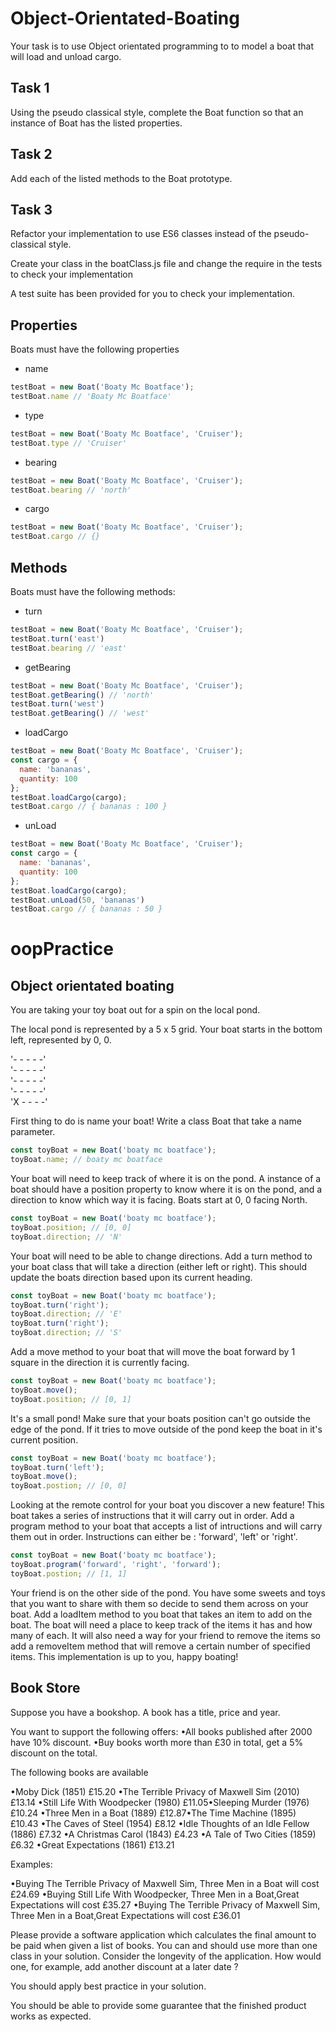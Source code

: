 # Object-Orientated-Boating

Your task is to use Object orientated programming to to model a boat that will load and unload cargo.

## Task 1

Using the pseudo classical style, complete the Boat function so that an instance of Boat has the listed properties.

## Task 2 

Add each of the listed methods to the Boat prototype. 

## Task 3

Refactor your implementation to use ES6 classes instead of the pseudo-classical style.

Create your class in the boatClass.js file and change the require in the tests to check your implementation


A test suite has been provided for you to check your implementation.

## Properties

Boats must have the following properties

* name

```js
testBoat = new Boat('Boaty Mc Boatface'); 
testBoat.name // 'Boaty Mc Boatface'
```

* type

```js
testBoat = new Boat('Boaty Mc Boatface', 'Cruiser');
testBoat.type // 'Cruiser'
```

* bearing

```js
testBoat = new Boat('Boaty Mc Boatface', 'Cruiser');
testBoat.bearing // 'north'
```

* cargo

```js
testBoat = new Boat('Boaty Mc Boatface', 'Cruiser');
testBoat.cargo // {}
```


## Methods

Boats must have the following methods: 

* turn

```js
testBoat = new Boat('Boaty Mc Boatface', 'Cruiser');
testBoat.turn('east') 
testBoat.bearing // 'east'
```

* getBearing

```js
testBoat = new Boat('Boaty Mc Boatface', 'Cruiser');
testBoat.getBearing() // 'north'
testBoat.turn('west') 
testBoat.getBearing() // 'west'
```

* loadCargo

```js
testBoat = new Boat('Boaty Mc Boatface', 'Cruiser');
const cargo = {
  name: 'bananas',
  quantity: 100
};
testBoat.loadCargo(cargo);
testBoat.cargo // { bananas : 100 }
```

* unLoad

```js
testBoat = new Boat('Boaty Mc Boatface', 'Cruiser');
const cargo = {
  name: 'bananas',
  quantity: 100
};
testBoat.loadCargo(cargo);
testBoat.unLoad(50, 'bananas')
testBoat.cargo // { bananas : 50 }
```


# oopPractice 

## Object orientated boating

You are taking your toy boat out for a spin on the local pond.

The local pond is represented by a 5 x 5 grid. Your boat starts in the bottom left, represented by 0, 0.

'- - - - -'  
'- - - - -'  
'- - - - -'  
'- - - - -'  
'X - - - -'  

First thing to do is name your boat!
Write a class Boat that take a name parameter.

```js
const toyBoat = new Boat('boaty mc boatface');
toyBoat.name; // boaty mc boatface
```

Your boat will need to keep track of where it is on the pond. A instance of a boat should have a position property to know where it is on the pond, and a direction to know which way it is facing. Boats start at 0, 0 facing North.

```js
const toyBoat = new Boat('boaty mc boatface');
toyBoat.position; // [0, 0]
toyBoat.direction; // 'N'
```

Your boat will need to be able to change directions. Add a turn method to your boat class that will take a direction (either left or right). This should update the boats direction based upon its current heading.

```js
const toyBoat = new Boat('boaty mc boatface');
toyBoat.turn('right');
toyBoat.direction; // 'E'
toyBoat.turn('right');
toyBoat.direction; // 'S'
```

Add a move method to your boat that will move the boat forward by 1 square in the direction it is currently facing.

```js
const toyBoat = new Boat('boaty mc boatface');
toyBoat.move();
toyBoat.position; // [0, 1]
```

It's a small pond! Make sure that your boats position can't go outside the edge of the pond. If it tries to move outside of the pond keep the boat in it's current position.

```js
const toyBoat = new Boat('boaty mc boatface');
toyBoat.turn('left');
toyBoat.move();
toyBoat.postion; // [0, 0]
```

Looking at the remote control for your boat you discover a new feature! This boat takes a series of instructions that it will carry out in order.
Add a program method to your boat that accepts a list of intructions and will carry them out in order. Instructions can either be : 'forward', 'left' or 'right'.

```js
const toyBoat = new Boat('boaty mc boatface');
toyBoat.program('forward', 'right', 'forward');
toyBoat.postion; // [1, 1]
```

Your friend is on the other side of the pond. You have some sweets and toys that you want to share with them so decide to send them across on your boat. Add a loadItem method to you boat that takes an item to add on the boat. The boat will need a place to keep track of the items it has and how many of each. It will also need a way for your friend to remove the items so add a removeItem method that will remove a certain number of specified items. This implementation is up to you, happy boating!

## Book Store

Suppose you have a bookshop. A book has a title, price and year.

You want to support the following offers:
•All books published after 2000 have 10% discount.
•Buy books worth more than £30 in total, get a 5% discount on the total.

The following books are available

•Moby Dick (1851) £15.20
•The Terrible Privacy of Maxwell Sim (2010) £13.14
•Still Life With Woodpecker (1980) £11.05•Sleeping Murder (1976) £10.24
•Three Men in a Boat (1889) £12.87•The Time Machine (1895) £10.43
•The Caves of Steel (1954) £8.12
•Idle Thoughts of an Idle Fellow (1886) £7.32
•A Christmas Carol (1843) £4.23
•A Tale of Two Cities (1859) £6.32
•Great Expectations (1861) £13.21

Examples:

•Buying The Terrible Privacy of Maxwell Sim, Three Men in a Boat will cost £24.69
•Buying Still Life With Woodpecker, Three Men in a Boat,Great Expectations will cost £35.27
•Buying The Terrible Privacy of Maxwell Sim, Three Men in a Boat,Great Expectations will cost £36.01

Please provide a software application which calculates the final amount to be paid when given a list of books. You can and should use more than one class in your solution. Consider the longevity of the application. How would one, for example, add another discount at a later date ?

You should apply best practice in your solution.

You should be able to provide some guarantee that the finished product works as expected.
